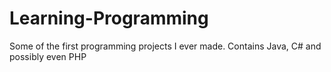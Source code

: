 Learning-Programming
==============

Some of the first programming projects I ever made. Contains Java, C# and possibly even PHP

